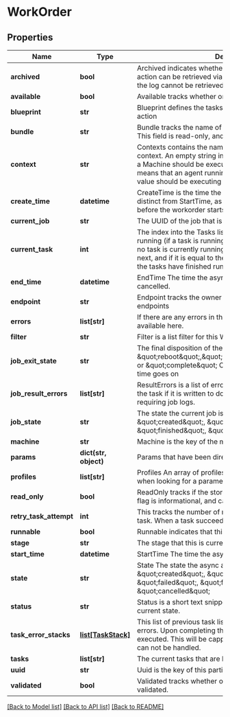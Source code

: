 # WorkOrder

## Properties
Name | Type | Description | Notes
------------ | ------------- | ------------- | -------------
**archived** | **bool** | Archived indicates whether the complete log for the async action can be retrieved via the API.  If Archived is true, then the log cannot be retrieved. | 
**available** | **bool** | Available tracks whether or not the model passed validation. | [optional] 
**blueprint** | **str** | Blueprint defines the tasks and base parameters for this action | 
**bundle** | **str** | Bundle tracks the name of the store containing this object. This field is read-only, and cannot be changed via the API. | [optional] 
**context** | **str** | Contexts contains the name of the current execution context. An empty string indicates that an agent running on a Machine should be executing tasks, and any other value means that an agent running with its context set for this value should be executing tasks. | [optional] 
**create_time** | **datetime** | CreateTime is the time the work order was created.  This is distinct from StartTime, as there may be a significant delay before the workorder starts running. | [optional] 
**current_job** | **str** | The UUID of the job that is currently running. | [optional] 
**current_task** | **int** | The index into the Tasks list for the task that is currently running (if a task is running) or the next task that will run (if no task is currently running).  If -1, then the first task will run next, and if it is equal to the length of the Tasks list then all the tasks have finished running. | 
**end_time** | **datetime** | EndTime The time the async action failed or finished or cancelled. | [optional] 
**endpoint** | **str** | Endpoint tracks the owner of the object among DRP endpoints | [optional] 
**errors** | **list[str]** | If there are any errors in the validation process, they will be available here. | [optional] 
**filter** | **str** | Filter is a list filter for this WorkOrder | [optional] 
**job_exit_state** | **str** | The final disposition of the current job. Can be one of \&quot;reboot\&quot;,\&quot;poweroff\&quot;,\&quot;stop\&quot;, or \&quot;complete\&quot; Other substates may be added as time goes on | [optional] 
**job_result_errors** | **list[str]** | ResultErrors is a list of error from the task.  This is filled in by the task if it is written to do so.  This tracks results without requiring job logs. | [optional] 
**job_state** | **str** | The state the current job is in.  Must be one of \&quot;created\&quot;, \&quot;failed\&quot;, \&quot;finished\&quot;, \&quot;incomplete\&quot; | [optional] 
**machine** | **str** | Machine is the key of the machine running the WorkOrder | [optional] 
**params** | **dict(str, object)** | Params that have been directly set on the Machine. | [optional] 
**profiles** | **list[str]** | Profiles An array of profiles to apply to this machine in order when looking for a parameter during rendering. | [optional] 
**read_only** | **bool** | ReadOnly tracks if the store for this object is read-only. This flag is informational, and cannot be changed via the API. | [optional] 
**retry_task_attempt** | **int** | This tracks the number of retry attempts for the current task. When a task succeeds, the retry value is reset. | [optional] 
**runnable** | **bool** | Runnable indicates that this is Runnable. | [optional] 
**stage** | **str** | The stage that this is currently in. | [optional] 
**start_time** | **datetime** | StartTime The time the async action started running. | [optional] 
**state** | **str** | State The state the async action is in.  Must be one of \&quot;created\&quot;, \&quot;running\&quot;, \&quot;failed\&quot;, \&quot;finished\&quot;, \&quot;cancelled\&quot; | 
**status** | **str** | Status is a short text snippet for humans explaining the current state. | [optional] 
**task_error_stacks** | [**list[TaskStack]**](TaskStack.md) | This list of previous task lists and current tasks to handle errors. Upon completing the list, the previous task list will be executed.  This will be capped to a depth of 1.  Error failures can not be handled. | [optional] 
**tasks** | **list[str]** | The current tasks that are being processed. | [optional] 
**uuid** | **str** | Uuid is the key of this particular WorkOrder. | 
**validated** | **bool** | Validated tracks whether or not the model has been validated. | [optional] 

[[Back to Model list]](../README.md#documentation-for-models) [[Back to API list]](../README.md#documentation-for-api-endpoints) [[Back to README]](../README.md)


